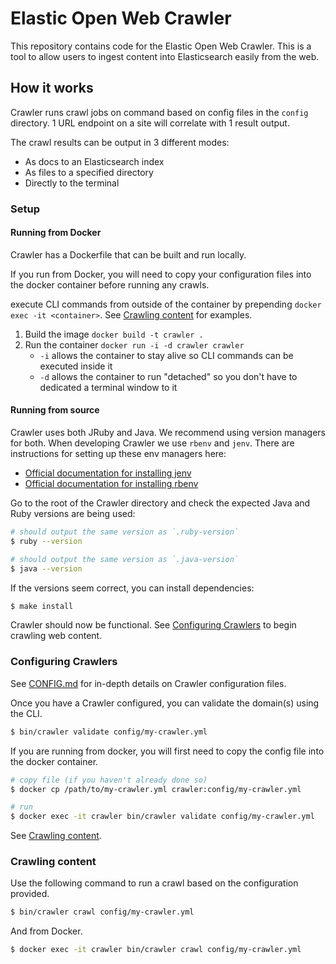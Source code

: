 # Elastic Open Web Crawler

This repository contains code for the Elastic Open Web Crawler.
This is a tool to allow users to ingest content into Elasticsearch easily from the web.

## How it works

Crawler runs crawl jobs on command based on config files in the `config` directory.
1 URL endpoint on a site will correlate with 1 result output.

The crawl results can be output in 3 different modes:

- As docs to an Elasticsearch index
- As files to a specified directory
- Directly to the terminal

### Setup

#### Running from Docker

Crawler has a Dockerfile that can be built and run locally.

If you run from Docker, you will need to copy your configuration files into the docker container before running any crawls.

execute CLI commands from outside of the container by prepending `docker exec -it <container>`.
See [Crawling content](#crawling-content) for examples.

1. Build the image `docker build -t crawler .`
2. Run the container `docker run -i -d crawler crawler`
   - `-i` allows the container to stay alive so CLI commands can be executed inside it
   - `-d` allows the container to run "detached" so you don't have to dedicated a terminal window to it

#### Running from source

Crawler uses both JRuby and Java.
We recommend using version managers for both.
When developing Crawler we use `rbenv` and `jenv`.
There are instructions for setting up these env managers here:

- [Official documentation for installing jenv](https://www.jenv.be/)
- [Official documentation for installing rbenv](https://github.com/rbenv/rbenv?tab=readme-ov-file#installation)

Go to the root of the Crawler directory and check the expected Java and Ruby versions are being used:

```bash
# should output the same version as `.ruby-version`
$ ruby --version

# should output the same version as `.java-version`
$ java --version
```

If the versions seem correct, you can install dependencies:

```bash
$ make install
```

Crawler should now be functional.
See [Configuring Crawlers](#configuring-crawlers) to begin crawling web content.

### Configuring Crawlers

See [CONFIG.md](docs/CONFIG.md) for in-depth details on Crawler configuration files.

Once you have a Crawler configured, you can validate the domain(s) using the CLI.

```bash
$ bin/crawler validate config/my-crawler.yml
```

If you are running from docker, you will first need to copy the config file into the docker container.

```bash
# copy file (if you haven't already done so)
$ docker cp /path/to/my-crawler.yml crawler:config/my-crawler.yml

# run 
$ docker exec -it crawler bin/crawler validate config/my-crawler.yml
```

See [Crawling content](#crawling-content).

### Crawling content

Use the following command to run a crawl based on the configuration provided.

```bash
$ bin/crawler crawl config/my-crawler.yml
```

And from Docker.

```bash
$ docker exec -it crawler bin/crawler crawl config/my-crawler.yml
```

